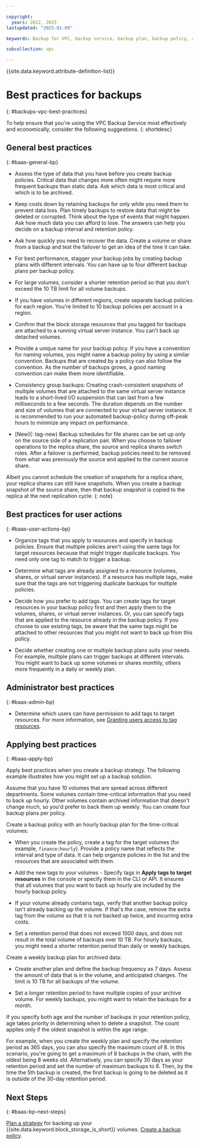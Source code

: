 ```yaml
---

copyright:
  years: 2022, 2025
lastupdated: "2025-01-09"

keywords: Backup for VPC, backup service, backup plan, backup policy, restore, restore volume, restore data

subcollection: vpc

---
```


{{site.data.keyword.attribute-definition-list}}

# Best practices for backups
{: #backups-vpc-best-practices}

To help ensure that you're using the VPC Backup Service most effectively and economically, consider the following suggestions.
{: shortdesc}

## General best practices
{: #baas-general-bp}

* Assess the type of data that you have before you create backup policies. Critical data that changes more often might require more frequent backups than static data. Ask which data is most critical and which is to be archived.

* Keep costs down by retaining backups for only while you need them to prevent data loss. Plan timely backups to restore data that might be deleted or corrupted. Think about the type of events that might happen. Ask how much data you can afford to lose. The answers can help you decide on a backup interval and retention policy.

* Ask how quickly you need to recover the data. Create a volume or share from a backup and test the failover to get an idea of the time it can take.

* For best performance, stagger your backup jobs by creating backup plans with different intervals. You can have up to four different backup plans per backup policy.

* For large volumes, consider a shorter retention period so that you don't exceed the 10 TB limit for all volume backups.

* If you have volumes in different regions, create separate backup policies for each region. You're limited to 10 backup policies per account in a region.

* Confirm that the block storage resources that you tagged for backups are attached to a running virtual server instance. You can't back up detached volumes.

* Provide a unique name for your backup policy. If you have a convention for naming volumes, you might name a backup policy by using a similar convention. Backups that are created by a policy can also follow the convention. As the number of backups grows, a good naming convention can make them more identifiable.

* Consistency group backups: Creating crash-consistent snapshots of multiple volumes that are attached to the same virtual server instance leads to a short-lived I/O suspension that can last from a few milliseconds to a few seconds. The duration depends on the number and size of volumes that are connected to your virtual server instance. It is recommended to run your automated backup-policy during off-peak hours to minimize any impact on performance.

* [New]{: tag-new} Backup schedules for file shares can be set up only on the source side of a replication pair. When you choose to failover operations to the replica share, the source and replica shares switch roles. After a failover is performed, backup policies need to be removed from what was previously the source and applied to the current source share.

Albeit you cannot schedule the creation of snapshots for a replica share, your replica shares can still have snapshots. When you create a backup snapshot of the source share, then that backup snapshot is copied to the replica at the next replication cycle. 
{: note}

## Best practices for user actions
{: #baas-user-actions-bp}

* Organize tags that you apply to resources and specify in backup policies. Ensure that multiple policies aren't using the same tags for target resources because that might trigger duplicate backups. You need only one tag to match to trigger a backup.

* Determine what tags are already assigned to a resource (volumes, shares, or virtual server instances). If a resource has multiple tags, make sure that the tags are not triggering duplicate backups for multiple policies.

* Decide how you prefer to add tags. You can create tags for target resources in your backup policy first and then apply them to the volumes, shares, or virtual server instances. Or, you can specify tags that are applied to the resource already in the backup policy. If you choose to use existing tags, be aware that the same tags might be attached to other resources that you might not want to back up from this policy.

* Decide whether creating one or multiple backup plans suits your needs. For example, multiple plans can trigger backups at different intervals. You might want to back up some volumes or shares monthly, others more frequently in a daily or weekly plan.

## Administrator best practices
{: #baas-admin-bp}

* Determine which users can have permission to add tags to target resources. For more information, see [Granting users access to tag resources](/docs/account?topic=account-access).

## Applying best practices
{: #baas-apply-bp}

Apply best practices when you create a backup strategy. The following example illustrates how you might set up a backup solution.

Assume that you have 10 volumes that are spread across different departments. Some volumes contain time-critical information that you need to back up hourly. Other volumes contain archived information that doesn't change much, so you'd prefer to back them up weekly. You can create four backup plans per policy.

Create a backup policy with an hourly backup plan for the time-critical volumes:

   * When you create the policy, create a tag for the target volumes (for example, `finance:hourly`). Provide a policy name that reflects the interval and type of data. It can help organize policies in the list and the resources that are associated with them.

   * Add the new tags to your volumes - Specify tags in **Apply tags to target resources** in the console or specify them in the CLI or API. It ensures that all volumes that you want to back up hourly are included by the hourly backup policy.

   * If your volume already contains tags, verify that another backup policy isn't already backing up the volume. If that's the case, remove the extra tag from the volume so that it is not backed up twice, and incurring extra costs.

   * Set a retention period that does not exceed 1000 days, and does not result in the total volume of backups over 10 TB. For hourly backups, you might need a shorter retention period than daily or weekly backups.

Create a weekly backup plan for archived data:

   * Create another plan and define the backup frequency as 7 days. Assess the amount of data that is in the volume, and anticipated changes. The limit is 10 TB for all backups of the volume.

   * Set a longer retention period to have multiple copies of your archive volume. For weekly backups, you might want to retain the backups for a month.

If you specify both age and the number of backups in your retention policy, age takes priority in determining when to delete a snapshot. The count applies only if the oldest snapshot is within the age range.

For example, when you create the weekly plan and specify the retention period as 365 days, you can also specify the maximum count of 8. In this scenario, you're going to get a maximum of 8 backups in the chain, with the oldest being 8 weeks old. Alternatively, you can specify 30 days as your retention period and set the number of maximum backups to 8. Then, by the time the 5th backup is created, the first backup is going to be deleted as it is outside of the 30-day retention period.

## Next Steps
{: #baas-bp-next-steps}

[Plan a strategy](/docs/vpc?topic=vpc-backups-vpc-planning) for backing up your {{site.data.keyword.block_storage_is_short}} volumes.
[Create a backup policy](/docs/vpc?topic=vpc-create-backup-policy-and-plan).
